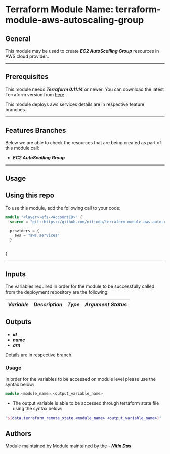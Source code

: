 # Terraform Module Name: terraform-module-aws-autoscaling-group


## General

This module may be used to create **_EC2 AutoScalling Group_** resources in AWS cloud provider..

---


## Prerequisites

This module needs **_Terraform 0.11.14_** or newer.
You can download the latest Terraform version from [here](https://www.terraform.io/downloads.html).

This module deploys aws services details are in respective feature branches.

---


## Features Branches

Below we are able to check the resources that are being created as part of this module call:

* **_EC2 AutoScalling Group_**


---

## Usage

## Using this repo

To use this module, add the following call to your code:

```tf
module "<layer>-efs-<AccountID>" {
  source = "git::https://github.com/nitinda/terraform-module-aws-autoscaling-group.git?ref=master"

  providers = {
    aws = "aws.services"
  }


}
```
---

## Inputs

The variables required in order for the module to be successfully called from the deployment repository are the following:


|**_Variable_** | **_Description_** | **_Type_** | **_Argument Status_** |
|:----|:----|-----:|-----:|




## Outputs

* **_id_**
* **_name_**
* **_arn_**


Details are in respective branch.


### Usage
In order for the variables to be accessed on module level please use the syntax below:

```tf
module.<module_name>.<output_variable_name>
```

- The output variable is able to be accessed through terraform state file using the syntax below:

```tf
"${data.terraform_remote_state.<module_name>.<output_variable_name>}"
```


## Authors
Module maintained by Module maintained by the - **_Nitin Das_**
